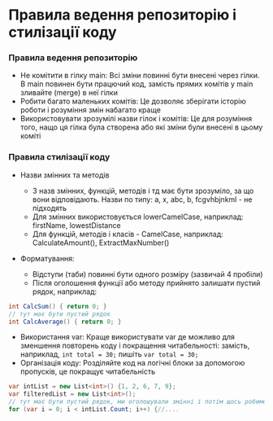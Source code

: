 # Правила ведення репозиторію і стилізації коду

### Правила ведення репозиторію
* Не комітити в гілку main: Всі зміни повинні бути внесені через гілки. В main
повинен бути працючий код, замість прямих комітів у main зливайте
(merge) в неї гілки
* Робити багато маленьких комітів: Це дозволяє зберігати історію роботи і
розуміння змін набагато краще
* Використовувати зрозумілі назви гілок і комітів: Це для розуміння того,
нащо ця гілка була створена або які зміни були внесені в цьому коміті

### Правила стилізації коду
* Назви змінних та методів
  * З назв змінних, функцій, методів і тд має бути зрозуміло, за що вони
відповідають. Назви по типу: a, x, abc, b, fcgvhbjnkml - не підходять
  * Для змінних використовується lowerCamelCase, наприклад: firstName,
lowestDistance
  * Для функцій, методів і класів - CamelCase, наприклад:
CalculateAmount(), ExtractMaxNumber()

* Форматування:
  * Відступи (таби) повинні бути одного розміру (зазвичай 4 пробіли)
  * Після оголошення функції або методу прийнято залишати пустий
рядок, наприклад:
```c#
int CalcSum() { return 0; }
// тут має бути пустий рядок
int CalcAverage() { return 0; }
```
  * Використання var: Краще використувати var де можливо для зменшення
повторень коду і покращення читабельності: замість, наприклад, ```int total = 30;``` пишіть ```var total = 30;```
  * Організація коду: Розділяйте код на логічні блоки за допомогою пропусків,
це покращує читабельність
```c#
var intList = new List<int>() {1, 2, 6, 7, 9};
var filteredList = new List<int>();
// тут має бути пустий рядок, ми оголошували змінні і потім щось робимо у циклі, це два різні логічні блоки
for (var i = 0; i < intList.Count; i++) {//....
```
